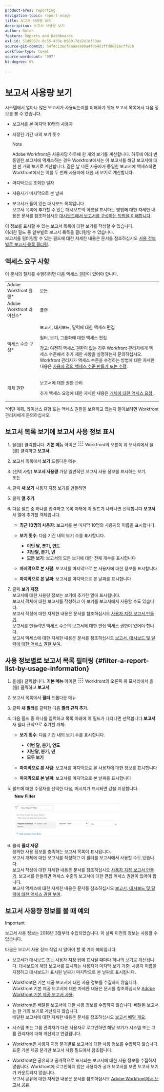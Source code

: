 ```yaml
---
product-area: reporting
navigation-topic: report-usage
title: 보고서 사용량 보기
description: 보고서 사용량 보기
author: Nolan
feature: Reports and Dashboards
exl-id: 51d9067c-8c55-433e-b560-7da241ef33ae
source-git-commit: 54f4c136cfaaaaaa90a4fc64d3ffd06816cff9cb
workflow-type: tm+mt
source-wordcount: '997'
ht-degree: 0%

---
```


# 보고서 사용량 보기

<!--
<p data-mc-conditions="QuicksilverOrClassic.Draft mode">(NOTE: : *** DO NOT CHANGE, REMOVE, CHANGE LINK, RENAME THIS ARTICLE- IT IS LINKED TO THE PENDO GUIDE FOR THE MAIN REPORTS AREA***)</p>
-->

시스템에서 얼마나 많은 보고서가 사용되는지를 이해하기 위해 보고서 목록에서 다음 정보를 볼 수 있습니다.

* 보고서를 본 마지막 10명의 사용자
* 지정된 기간 내의 보기 횟수

   >[!NOTE]
   >
   >Adobe Workfront은 사용자당 하루에 한 개의 보기를 계산합니다. 하루에 여러 번 동일한 보고서에 액세스하는 경우 Workfront에서는 이 보고서를 해당 보고서에 대한 한 개의 보기로 계산합니다. 같은 날 다른 사용자가 동일한 보고서에 액세스하면 Workfront에서는 이를 두 번째 사용자에 대한 새 보기로 계산합니다.

* 마지막으로 조회한 일자
* 사용자가 마지막으로 본 날짜
* 보고서가 들어 있는 대시보드 목록입니다\
   보고서 목록에 추가할 수 있는 대시보드의 이름을 표시하는 방법에 대한 자세한 내용은 문서를 참조하십시오 [대시보드에서 보고서를 구성하는 방법을 이해합니다](../../../reports-and-dashboards/reports/report-usage/understand-how-organize-reports-dashboard.md).

이 정보를 표시할 수 있는 보고서 목록에 대한 보기를 작성할 수 있습니다.\
이러한 필드 중 일부별로 보고서 목록을 필터링할 수 있습니다.\
보고서를 필터링할 수 있는 필드에 대한 자세한 내용은 문서를 참조하십시오 [사용 정보별로 보고서 목록 필터링](#filter-a-report-list-by-usage-information).

## 액세스 요구 사항

이 문서의 절차를 수행하려면 다음 액세스 권한이 있어야 합니다.

<table style="table-layout:auto"> 
 <col> 
 <col> 
 <tbody> 
  <tr> 
   <td role="rowheader">Adobe Workfront 플랜*</td> 
   <td> <p>모든</p> </td> 
  </tr> 
  <tr> 
   <td role="rowheader">Adobe Workfront 라이선스*</td> 
   <td> <p>플랜 </p> </td> 
  </tr> 
  <tr> 
   <td role="rowheader">액세스 수준 구성*</td> 
   <td> <p>보고서, 대시보드, 달력에 대한 액세스 편집</p> <p>필터, 보기, 그룹화에 대한 액세스 편집</p> <p>참고: 여전히 액세스 권한이 없는 경우 Workfront 관리자에게 액세스 수준에서 추가 제한 사항을 설정하는지 문의하십시오. Workfront 관리자가 액세스 수준을 수정하는 방법에 대한 자세한 내용은 <a href="../../../administration-and-setup/add-users/configure-and-grant-access/create-modify-access-levels.md" class="MCXref xref">사용자 정의 액세스 수준 만들기 또는 수정</a>.</p> </td> 
  </tr> 
  <tr> 
   <td role="rowheader">개체 권한</td> 
   <td> <p>보고서에 대한 권한 관리</p> <p>추가 액세스 요청에 대한 자세한 내용은 <a href="../../../workfront-basics/grant-and-request-access-to-objects/request-access.md" class="MCXref xref">개체에 대한 액세스 요청 </a>.</p> </td> 
  </tr> 
 </tbody> 
</table>

&#42;어떤 계획, 라이선스 유형 또는 액세스 권한을 보유하고 있는지 알아보려면 Workfront 관리자에게 문의하십시오.

## 보고서 목록 보기에 보고서 사용 정보 표시

1. 을(를) 클릭합니다. **기본 메뉴** 아이콘 ![](assets/main-menu-icon.png) Workfront의 오른쪽 위 모서리에서 을(를) 클릭하고 **보고서**.

1. 보고서 목록에서 **보기** 드롭다운 메뉴
1. (선택 사항) **보고서 사용량** 가장 일반적인 보고서 사용 정보를 표시하는 보기.\
   또는

1. 클릭 **새 보기** 사용자 지정 보기를 만들려면
1. 클릭 **열 추가**.
1. 다음 필드 중 하나를 입력하고 목록 아래에 이 필드가 나타나면 선택합니다 **보고서** 새 열에 추가할 객체입니다.

   * **최근 10명의 사용자**: 보고서를 본 마지막 10명의 사용자의 이름을 표시합니다.
   * **보기 횟수**: 다음 기간 내의 보기 수를 표시합니다.

      * **이번 달, 분기, 연도**
      * **지난달, 분기, 년**
      * **모든 보기**: 보고서의 모든 보기에 대한 전체 개수를 표시합니다
   * **마지막으로 본 사람**: 보고서를 마지막으로 본 사용자에 대한 정보를 표시합니다
   * **마지막으로 본 날짜**: 보고서를 마지막으로 본 날짜를 표시합니다


1. 클릭 **보기 저장**.\
   보고서에 대한 사용량 정보는 보기에 추가한 열에 표시됩니다.\
   보고서 객체에 대한 보고서를 작성하고 이 보기를 보고서에서 사용할 수도 있습니다.\
   보고서 작성에 대한 자세한 내용은 문서를 참조하십시오 [사용자 지정 보고서 만들기](../../../reports-and-dashboards/reports/creating-and-managing-reports/create-custom-report.md).\
   보고서를 만들려면 액세스 수준의 보고서에 대한 편집 액세스 권한이 있어야 합니다.\
   보고서 액세스에 대한 자세한 내용은 문서를 참조하십시오 [보고서, 대시보드 및 달력에 대한 액세스 권한 부여](../../../administration-and-setup/add-users/configure-and-grant-access/grant-access-reports-dashboards-calendars.md).

## 사용 정보별로 보고서 목록 필터링 {#filter-a-report-list-by-usage-information}

1. 을(를) 클릭합니다. **기본 메뉴** 아이콘 ![](assets/main-menu-icon.png) Workfront의 오른쪽 위 모서리에서 을(를) 클릭하고 **보고서**.
1. 보고서 목록에서 **필터** 드롭다운 메뉴
1. 클릭 **새 필터**&#x200B;를 클릭한 다음 **필터 규칙 추가**.
1. 다음 필드 중 하나를 입력하고 목록 아래에 이 필드가 나타나면 선택합니다 **보고서** 새 필터 규칙으로 추가할 개체:

   * **보기 횟수**: 다음 기간 내의 보기 수를 표시합니다.

      * **이번 달, 분기, 연도**
      * **지난달, 분기, 년**
      * **모두 보기**
   * **마지막으로 본 사람**: 보고서를 마지막으로 본 사용자에 대한 정보를 표시합니다
   * **마지막으로 본 날짜**: 보고서를 마지막으로 본 날짜를 표시합니다


1. 필드에 대한 수정자를 선택한 다음, 메시지가 표시되면 값을 지정합니다.\
   ![](assets/qs-report-usage-filter-statistics-350x150.png)

1. 클릭 **필터 저장**.\
   정의한 사용 정보를 충족하는 보고서 목록이 표시됩니다.\
   보고서 개체에 대한 보고서를 작성하고 이 필터를 보고서에서 사용할 수도 있습니다.\
   보고서 작성에 대한 자세한 내용은 문서를 참조하십시오 [사용자 지정 보고서 만들기](../../../reports-and-dashboards/reports/creating-and-managing-reports/create-custom-report.md). 보고서를 만들려면 액세스 수준의 보고서에 대한 편집 액세스 권한이 있어야 합니다.\
   보고서 액세스에 대한 자세한 내용은 문서를 참조하십시오 [보고서, 대시보드 및 달력에 대한 액세스 권한 부여](../../../administration-and-setup/add-users/configure-and-grant-access/grant-access-reports-dashboards-calendars.md).

## 보고서 사용량 정보를 볼 때 예외

>[!IMPORTANT]
>
>보고서 사용 정보는 2018년 3월부터 수집되었습니다. 이 날짜 이전의 정보는 사용할 수 없습니다.

다음은 보고서 사용 정보 작업 시 알아야 할 몇 가지 예외입니다.

* 보고서가 대시보드 또는 사용자 지정 탭에 표시될 때마다 하나의 보기로 계산됩니다. 대시보드에 해당 보고서를 표시하는 사용자가 마지막 보기 기준: 사용자 이름을 지정하고 대시보드가 표시된 날짜가 마지막으로 본 날짜로 표시됩니다.
* Workfront은 기본 제공 보고서에 대한 사용 정보를 수집하지 않습니다.\
   Workfront 기본 제공 보고서에 대한 자세한 내용은 문서를 참조하십시오 [Adobe Workfront 기본 제공 보고서 사용](../../../reports-and-dashboards/reports/using-built-in-reports/use-workfront-built-in-reports.md).

* Workfront은 배달된 보고서에 대한 사용 정보를 수집하지 않습니다. 배달된 보고서는 한 개의 보기로 계산되지 않습니다.\
   배달된 보고서에 대한 자세한 내용은 문서를 참조하십시오 [보고서 배달 개요](../../../reports-and-dashboards/reports/creating-and-managing-reports/set-up-report-deliveries.md).

* 시스템 또는 그룹 관리자가 다른 사용자로 로그인하면 해당 보기가 시스템 또는 그룹 관리자에 대해 계산되고 연결됩니다.
* Workfront은 사용자 지정 분기별로 보고서에 대한 사용 정보를 수집하지 않습니다. 표준 기본 제공 분기만 보고서 사용 필드에서 참조됩니다.
* Workfront은 공유되고 공개적으로 표시되는 보고서에 대한 사용 정보를 수집하지 않습니다. Workfront에 로그인하지 않은 사용자가 공개 보고서를 보면 보고서 보기가 카운트되지 않습니다.\
   보고서 공유에 대한 자세한 내용은 문서를 참조하십시오 [Adobe Workfront에서 보고서 공유](../../../reports-and-dashboards/reports/creating-and-managing-reports/share-report.md).
